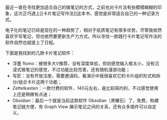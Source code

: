 最近一直在寻找更加适合自己的做笔记的方式，之前也对卡片法有些模模糊糊的印象，这次正巧遇上[[卡片笔记写作法]]这本书，感觉是非常适合自己的一种记录方式。

电子化的笔记已经是现在的一种趋势了，相对于纸质笔记有很多优势，尽管我依然喜欢手写笔记，但也依然要更新生产力方式。所以寻找一款践行卡片笔记写作法的软件自然也就提上了日程。

下面是我找到的几款卡片笔记软件：

- 浮墨 flomo：被很多大V推荐，没有深度体验，但初感觉输入框太小，没有沉浸式做笔记的感觉，不过功能比较完善，还有随机漫游功能；
- 写匠：没有开放注册，需要邀请码，看演示中我很喜欢它的卡片组织形式和拆分/组合卡片这两个功能；
- Zettelkasten：一款付费的软件，140元左右，是比较简约的，不过感觉使用上还是稍微有点迷；
- Obsidian：最后一个就是当前这款软件 Obsidian（黑曜石）了，免费，构建笔记链方便，有 Graph View 展示笔记之间的关系，还有众多插件可以自定义。

